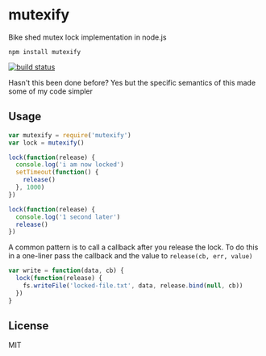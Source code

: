 # mutexify

Bike shed mutex lock implementation in node.js

```
npm install mutexify
```

[![build status](http://img.shields.io/travis/mafintosh/mutexify.svg?style=flat)](http://travis-ci.org/mafintosh/mutexify)

Hasn't this been done before? Yes but the specific semantics of this made some of my code simpler

## Usage


``` js
var mutexify = require('mutexify')
var lock = mutexify()

lock(function(release) {
  console.log('i am now locked')
  setTimeout(function() {
    release()
  }, 1000)
})

lock(function(release) {
  console.log('1 second later')
  release()
})
```

A common pattern is to call a callback after you release the lock.
To do this in a one-liner pass the callback and the value to `release(cb, err, value)`

``` js
var write = function(data, cb) {
  lock(function(release) {
    fs.writeFile('locked-file.txt', data, release.bind(null, cb))
  }) 
}
```

## License

MIT
